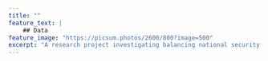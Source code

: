 ```yaml
---
title: ""
feature_text: |
    ## Data
feature_image: "https://picsum.photos/2600/800?image=500"
excerpt: "A research project investigating balancing national security and economic interests in foreign investment"
---
```


